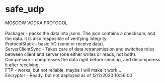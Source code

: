 # safe_udp
MOSCOW VODKA PROTOCOL\
\
Packager - packs the data into jsons. The json contains a checksum, and the data. It is also resposible of verifying integrity.\
ProtocolStack - basic I/O (send or receive data).\
ServerClientSync - Takes care of data retransmission and switches roles between client and server (one either writes or reads, not both).\
Compressor - compresses the data right before sending, and decomporess it after receiving.\
FTP - works, but not reliable, maybe I will make it work...\
Encryptor - Ready, but not deployed as of 12/2/2020 16:56:00

